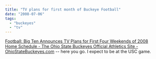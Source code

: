 ```yaml
---
title: "TV plans for first month of Buckeye Football"
date: "2008-07-06"
tags: 
  - "buckeyes"
  - "tv"
---
```


[Football: Big Ten Announces TV Plans for First Four Weekends of 2008 Home Schedule - The Ohio State Buckeyes Official Athletics Site - OhioStateBuckeyes.com](http://www.ohiostatebuckeyes.com/ViewArticle.dbml?DB_OEM_ID=17300&ATCLID=1505487) -- here you go. I expect to be at the USC game.
